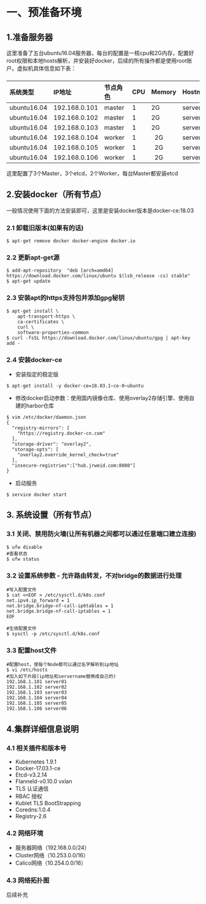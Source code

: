 # 一、预准备环境
## 1.准备服务器
这里准备了五台ubuntu16.04服务器，每台的配置是一核cpu和2G内存，配置好root权限和本地hosts解析，并安装好docker，后续的所有操作都是使用root账户。虚拟机具体信息如下表：
###
| 系统类型 | IP地址 | 节点角色 | CPU | Memory | Hostname |
| :---------- | :------------ | :------ | :-- | :----- | :------- |
| ubuntu16.04 | 192.168.0.101 | master  |  1  |   2G   | server01 |
| ubuntu16.04 | 192.168.0.102 | master  |  1  |   2G   | server02 |
| ubuntu16.04 | 192.168.0.103 | master  |  1  |   2G   | server03 |
| ubuntu16.04 | 192.168.0.104 | worker  |  1  |   2G   | server04 |
| ubuntu16.04 | 192.168.0.105 | worker  |  1  |   2G   | server05 |
| ubuntu16.04 | 192.168.0.106 | worker  |  1  |   2G   | server06 |

这里配置了3个Master，3个etcd，2个Worker，每台Master都安装etcd
## 2.安装docker（所有节点）
一般情况使用下面的方法安装即可，这里是安装docker版本是docker-ce:18.03
### 2.1 卸载旧版本(如果有的话)
```
$ apt-get remove docker docker-engine docker.io
```
### 2.2 更新apt-get源
```
$ add-apt-repository  "deb [arch=amd64] https://download.docker.com/linux/ubuntu $(lsb_release -cs) stable"
$ apt-get update
```
### 2.3 安装apt的https支持包并添加gpg秘钥
```
$ apt-get install \
    apt-transport-https \
    ca-certificates \
    curl \
    software-properties-common
$ curl -fsSL https://download.docker.com/linux/ubuntu/gpg | apt-key add -
```
### 2.4 安装docker-ce
- 安装指定的稳定版
```
$ apt-get install -y docker-ce=18.03.1~ce-0~ubuntu
```
- 修改docker启动参数：使用国内镜像仓库、使用overlay2存储引擎、使用自建的harbor仓库
```
$ vim /etc/docker/daemon.json
{
  "registry-mirrors": [
    "https://registry.docker-cn.com"
  ],
  "storage-driver": "overlay2",
  "storage-opts": [
    "overlay2.override_kernel_check=true"
  ],
  "insecure-registries":["hub.jrweid.com:8080"]
}
```
- 启动服务
```
$ service docker start
```
## 3. 系统设置（所有节点）
### 3.1 关闭、禁用防火墙(让所有机器之间都可以通过任意端口建立连接)
```
$ ufw disable
#查看状态
$ ufw status
```
### 3.2 设置系统参数 - 允许路由转发，不对bridge的数据进行处理
```
#写入配置文件
$ cat <<EOF > /etc/sysctl.d/k8s.conf
net.ipv4.ip_forward = 1
net.bridge.bridge-nf-call-ip6tables = 1
net.bridge.bridge-nf-call-iptables = 1
EOF
 
#生效配置文件
$ sysctl -p /etc/sysctl.d/k8s.conf
```
### 3.3 配置host文件
```
#配置host，使每个Node都可以通过名字解析到ip地址
$ vi /etc/hosts
#加入如下片段(ip地址和servername替换成自己的)
192.168.1.101 server01
192.168.1.102 server02
192.168.1.103 server03
192.168.1.104 server04
192.168.1.105 server05
192.168.1.106 server06
```
## 4.集群详细信息说明
### 4.1 相关插件和版本号
- Kubernetes 1.9.1
- Docker-17.03.1-ce
- Etcd-v3.2.14
- Flanneld-v0.10.0 vxlan
- TLS 认证通信
- RBAC 授权
- Kublet TLS BootStrapping
- Coredns:1.0.4
- Registry-2.6
### 4.2 网络环境
- 服务器网络（192.168.0.0/24）
- Cluster网络（10.253.0.0/16）
- Calico网络（10.254.0.0/16）
### 4.3 网络拓扑图
后续补充

